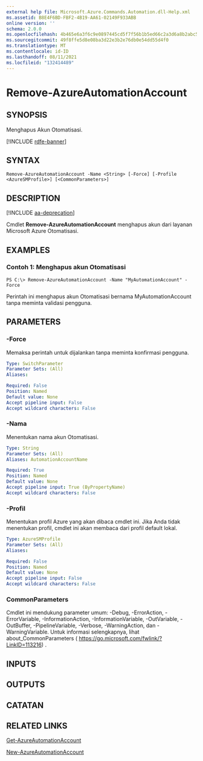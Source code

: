 ```yaml
---
external help file: Microsoft.Azure.Commands.Automation.dll-Help.xml
ms.assetid: B8E4F6BD-FBF2-4B19-AA61-02149F933ABB
online version: ''
schema: 2.0.0
ms.openlocfilehash: 4b465e6a3f6c9e0897445cd5f7f56b1b5ed66c2a3d6a8b2abc5e60a50804ecb3
ms.sourcegitcommit: 49f8ffe5d8e08ba3d22e3b2e76db0e54dd55d4f0
ms.translationtype: MT
ms.contentlocale: id-ID
ms.lasthandoff: 08/11/2021
ms.locfileid: "132414489"
---
```

# Remove-AzureAutomationAccount

## SYNOPSIS

Menghapus Akun Otomatisasi.

[!INCLUDE [rdfe-banner](../../includes/rdfe-banner.md)]

## SYNTAX

```
Remove-AzureAutomationAccount -Name <String> [-Force] [-Profile <AzureSMProfile>] [<CommonParameters>]
```

## DESCRIPTION

[!INCLUDE [aa-deprecation](../include/aa-deprecation.md)]

Cmdlet **Remove-AzureAutomationAccount** menghapus akun dari layanan Microsoft Azure Otomatisasi.

## EXAMPLES

### Contoh 1: Menghapus akun Otomatisasi
```
PS C:\> Remove-AzureAutomationAccount -Name "MyAutomationAccount" -Force
```

Perintah ini menghapus akun Otomatisasi bernama MyAutomationAccount tanpa meminta validasi pengguna.

## PARAMETERS

### -Force
Memaksa perintah untuk dijalankan tanpa meminta konfirmasi pengguna.

```yaml
Type: SwitchParameter
Parameter Sets: (All)
Aliases: 

Required: False
Position: Named
Default value: None
Accept pipeline input: False
Accept wildcard characters: False
```

### -Nama
Menentukan nama akun Otomatisasi.

```yaml
Type: String
Parameter Sets: (All)
Aliases: AutomationAccountName

Required: True
Position: Named
Default value: None
Accept pipeline input: True (ByPropertyName)
Accept wildcard characters: False
```

### -Profil
Menentukan profil Azure yang akan dibaca cmdlet ini.
Jika Anda tidak menentukan profil, cmdlet ini akan membaca dari profil default lokal.

```yaml
Type: AzureSMProfile
Parameter Sets: (All)
Aliases: 

Required: False
Position: Named
Default value: None
Accept pipeline input: False
Accept wildcard characters: False
```

### CommonParameters
Cmdlet ini mendukung parameter umum: -Debug, -ErrorAction, -ErrorVariable, -InformationAction, -InformationVariable, -OutVariable, -OutBuffer, -PipelineVariable, -Verbose, -WarningAction, dan -WarningVariable. Untuk informasi selengkapnya, lihat about_CommonParameters ( https://go.microsoft.com/fwlink/?LinkID=113216) .

## INPUTS

## OUTPUTS

## CATATAN

## RELATED LINKS

[Get-AzureAutomationAccount](./Get-AzureAutomationAccount.md)

[New-AzureAutomationAccount](./New-AzureAutomationAccount.md)


